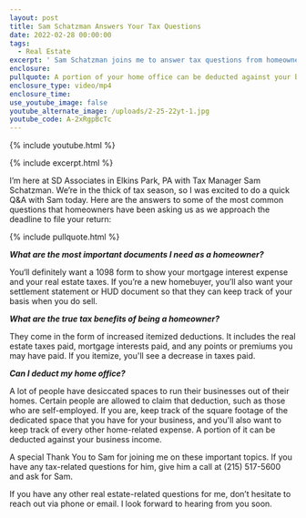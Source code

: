 ```yaml
---
layout: post
title: Sam Schatzman Answers Your Tax Questions
date: 2022-02-28 00:00:00
tags:
  - Real Estate
excerpt: ' Sam Schatzman joins me to answer tax questions from homeowners.'
enclosure:
pullquote: A portion of your home office can be deducted against your business income.
enclosure_type: video/mp4
enclosure_time:
use_youtube_image: false
youtube_alternate_image: /uploads/2-25-22yt-1.jpg
youtube_code: A-2xRgpBcTc
---
```

{% include youtube.html %}

{% include excerpt.html %}

I’m here at SD Associates in Elkins Park, PA with Tax Manager Sam Schatzman. We’re in the thick of tax season, so I was excited to do a quick Q&A with Sam today. Here are the answers to some of the most common questions that homeowners have been asking us as we approach the deadline to file your return:

{% include pullquote.html %}

***What are the most important documents I need as a homeowner?***

You‘ll definitely want a 1098 form to show your mortgage interest expense and your real estate taxes. If you’re a new homebuyer, you’ll also want your settlement statement or HUD document so that they can keep track of your basis when you do sell.

***What are the true tax benefits of being a homeowner?***

They come in the form of increased itemized deductions. It includes the real estate taxes paid, mortgage interests paid, and any points or premiums you may have paid. If you itemize, you'll see a decrease in taxes paid.

***Can I deduct my home office?***

A lot of people have desiccated spaces to run their businesses out of their homes. Certain people are allowed to claim that deduction, such as those who are self-employed. If you are, keep track of the square footage of the dedicated space that you have for your business, and you'll also want to keep track of every other home-related expense. A portion of it can be deducted against your business income.

A special Thank You to Sam for joining me on these important topics. If you have any tax-related questions for him, give him a call at (215) 517-5600 and ask for Sam.

If you have any other real estate-related questions for me, don’t hesitate to reach out via phone or email. I look forward to hearing from you soon.

&nbsp;
